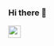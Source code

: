 ### Hi there 👋
<img align="left" alt="vscode" width="25px" src="https://cdn.jsdelivr.net/gh/devicons/devicon/icons/vscode/vscode-original-wordmark.svg" style="padding-right:11px;" />

